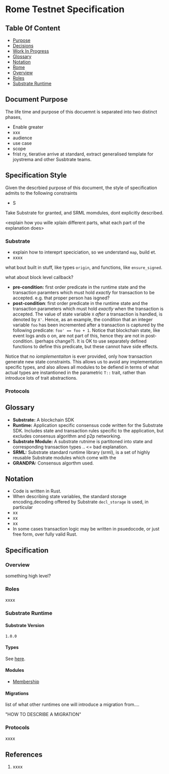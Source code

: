 # Rome Testnet Specification

## Table Of Content

- [Purpose](#purpose)
- [Decisions](#decisions)
- [Work In Progress](#work-in-progress)
- [Glossary](#glossary)
- [Notation](#notation)
- [Rome](#rome)
 - [Overview](#overview)
 - [Roles](#roles)
 - [Substrate Runtime](#substrate-runtime)

## Document Purpose

The life time and purpose of this docuemnt is separated into two distinct phases,

- Enable greater
- xxx
- audience
- use case
- scope
- frist ry, tierative arrive at standard, extract generalised template for joystrema and other Susbtrate teams.

## Specification Style

Given the descrbied purpose of this document, the style of specification admits to the following constraints

- S

Take Substrate for granted, and SRML momdules, dont explicitly described.


<explain how you wille xplain different parts, what each part of the explanation does>

### Substrate

-  explain how to intereprt speciciation, so we understand `map`, build et.
- xxxx

what bout built in stuff, like types `origin`, and functions, like `ensure_signed`.

what about block level callback?

- **pre-condition:** first order predicate in the runtime state and the transaction paramters which must hold _exactly_ for transaction to be accepted. e.g. that proper person has isgned?
- **post-condition**: first order predicate in the runtime state and the transaction parameters which must hold _exactly_ when the transaction is accepted. The value of state variable `X` _after_ a transaction is handled, is denoted by `X'`. Hence, as an example, the condition that an integer variable `foo` has been incremented after a transaction is captured by the following predicate: `foo' == foo + 1`. Notice that blockchain state, like event logs ands o on, are not part of this, hence they are not in post-condition. (perhaps change?). It is OK to use separately defined functions to define this predicate, but these cannot have side effects.

Notice that no _iomplementaiton_ is ever provided, only how transaction generate new state constraints. This allows us to avoid any implementation specific types, and also allows all modules to be defiend in terms of what actual types are instantioned in the parametric `T::` trait, rather than introduce lots of trait abstractions.

### Protocols




## Glossary

- **Substrate:** A blockchain SDK
- **Runtime:** Application specific consensus code written for the Substrate SDK. Includes state and transaction rules specific to the application, but excludes consensus algorithm and p2p networking.
- **Substrate Module:** A substrate rutnime is partitoned into state and corresponding transaction types .. <= bad explanation.
- **SRML:** Substrate standard runtime library (srml), is a set of highly reusable Substrate modules which come with the
- **GRANDPA:** Consensus algorthm used.

## Notation

- Code is written in Rust.
- When describing state variables, the standard storage encoding,decoding offered by Substrate `decl_storage` is used, in particular
 - xx
 - xx
 - xx
- In some cases transaction logic may be written in psuedocode, or just free form, over fully valid Rust.

## Specification

### Overview

something high level?

### Roles

xxxx

### Substrate Runtime

#### Substrate Version

`1.0.0`

#### Types

See [here](#types).

#### Modules

- [Membership](membership-module.md)

#### Migrations

list of what other runtimes one will introduce a migration from....

"HOW TO DESCRIBE A MIGRATION"

### Protocols

xxxx

## References

1. xxxx
